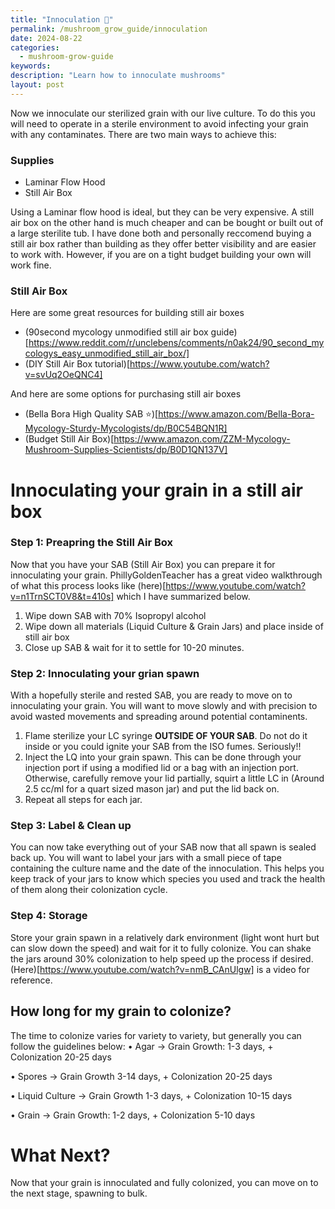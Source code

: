 ```yaml
---
title: "Innoculation 💉"
permalink: /mushroom_grow_guide/innoculation
date: 2024-08-22
categories:
  - mushroom-grow-guide
keywords:
description: "Learn how to innoculate mushrooms"
layout: post
---
```


Now we innoculate our sterilized grain with our live culture.  To do this you will need to operate in a sterile environment to avoid infecting your grain with any contaminates.
There are two main ways to achieve this:

### Supplies

- Laminar Flow Hood
- Still Air Box

Using a Laminar flow hood is ideal, but they can be very expensive.  A still air box on the other hand is much cheaper and can be bought or built out of a large sterilite tub.  I have done both and personally reccomend buying a still air box rather than building as they offer better visibility and are easier to work with.  However, if you are on a tight budget building your own will work fine.

### Still Air Box

Here are some great resources for building still air boxes
- (90second mycology unmodified still air box guide)[https://www.reddit.com/r/unclebens/comments/n0ak24/90_second_mycologys_easy_unmodified_still_air_box/]
- (DIY Still Air Box tutorial)[https://www.youtube.com/watch?v=svUq2OeQNC4]

And here are some options for purchasing still air boxes
- (Bella Bora High Quality SAB ⭐️)[https://www.amazon.com/Bella-Bora-Mycology-Sturdy-Mycologists/dp/B0C54BQN1R]
- (Budget Still Air Box)[https://www.amazon.com/ZZM-Mycology-Mushroom-Supplies-Scientists/dp/B0D1QN137V]


# Innoculating your grain in a still air box

### Step 1: Preapring the Still Air Box
Now that you have your SAB (Still Air Box) you can prepare it for innoculating your grain.  PhillyGoldenTeacher has a great video walkthrough of what this process looks like (here)[https://www.youtube.com/watch?v=n1TrnSCT0V8&t=410s] which I have summarized below.

1. Wipe down SAB with 70% Isopropyl alcohol
2. Wipe down all materials (Liquid Culture & Grain Jars) and place inside of still air box
3. Close up SAB & wait for it to settle for 10-20 minutes.


### Step 2: Innoculating your grian spawn
With a hopefully sterile and rested SAB, you are ready to move on to innoculating your grain.  You will want to move slowly and with precision to avoid wasted movements and spreading around potential contaminents.

1. Flame sterilize your LC syringe **OUTSIDE OF YOUR SAB**.  Do not do it inside or you could ignite your SAB from the ISO fumes.  Seriously!!
2. Inject the LQ into your grain spawn.  This can be done through your injection port if using a modified lid or a bag with an injection port.  Otherwise, carefully remove your lid partially, squirt a little LC in (Around 2.5 cc/ml for a quart sized mason jar) and put the lid back on.
3. Repeat all steps for each jar.

### Step 3: Label & Clean up
You can now take everything out of your SAB now that all spawn is sealed back up.  You will want to label your jars with a small piece of tape containing the culture name and the date of the innoculation.  This helps you keep track of your jars to know which species you used and track the health of them along their colonization cycle.

### Step 4: Storage
Store your grain spawn in a relatively dark environment (light wont hurt but can slow down the speed) and wait for it to fully colonize.  You can shake the jars around 30% colonization to help speed up the process if desired.  (Here)[https://www.youtube.com/watch?v=nmB_CAnUlgw] is a video for reference.

## How long for my grain to colonize?
The time to colonize varies for variety to variety, but generally you can follow the guidelines below:
• Agar -> Grain
Growth: 1-3 days, + Colonization 20-25 days

• Spores -> Grain
Growth 3-14 days, + Colonization 20-25 days

• Liquid Culture -> Grain
Growth 1-3 days, + Colonization 10-15 days

• Grain -> Grain
Growth: 1-2 days, + Colonization 5-10 days

# What Next?
Now that your grain is innoculated and fully colonized, you can move on to the next stage, spawning to bulk.



